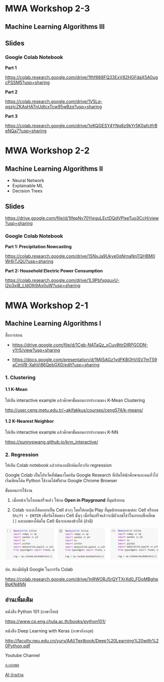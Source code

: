 # MWA Workshop 2-3

## Machine Learning Algorithms III

## Slides


### Google Colab Notebook

**Part 1**

https://colab.research.google.com/drive/1fhf668FQ33ExV82HGFdaX5A0ugcPSSM5?usp=sharing

**Part 2**

https://colab.research.google.com/drive/1V5Lq-qgzjcZKAsHATnUdtcxTcw95wBzq?usp=sharing

**Part 3**

https://colab.research.google.com/drive/1oKQGESY4YNq8z9kYr5K0afctfrBeNQa7?usp=sharing





# MWA Workshop 2-2

## Machine Learning Algorithms II

- Neural Network
- Explainable ML
- Decision Trees

## Slides
https://drive.google.com/file/d/1IfepNv70YieguLEctDQdVPlxeTuo3CcH/view?usp=sharing

### Google Colab Notebook

**Part 1: Precipitation Nowcasting**

https://colab.research.google.com/drive/1SNxJa9Ukye0qNrnaNnTQHBM0Wr6iTJQU?usp=sharing

**Part 2: Household Electric Power Consumption**

https://colab.research.google.com/drive/1L9PbfxqguvU-I2p3xjB_LldOlh9Ax0uW?usp=sharing

# MWA Workshop 2-1

## Machine Learning Algorithms I

สื่อการสอน
- https://drive.google.com/file/d/1Cgb-NATaQz_xCuv8ttrDlRPGODN-yYr5/view?usp=sharing

- https://docs.google.com/presentation/d/1Mjl5AGz1ydFKBOhViSV7mT59aCmVB-XahVi86QebGX0/edit?usp=sharing

### 1. Clustering

#### 1.1 K-Mean

ให้เปิด interactive example แล้วศึกษาขั้นตอนการทำงานของ K-Mean Clustering

http://user.ceng.metu.edu.tr/~akifakkus/courses/ceng574/k-means/

#### 1.2 K-Nearest Neighbor

ให้เปิด interactive example แล้วศึกษาขั้นตอนการทำงานของ K-NN

https://sunnypwang.github.io/knn_interactive/

### 2. Regression

ให้เปิด Colab notebook แล้วทำแบบฝึกหัดเกี่ยวกับ regression

Google Colab เป็นโปรเจ็คที่พัฒนาโดยทีม Google Research ที่เปิดให้นักศึกษาและคนทั่วไปเริ่มเขียนโค้ด Python ใช้งานได้ฟรีผ่าน Google Chrome Browser

ขั้นตอนการใช้งาน

1. เมื่อหน้าเว็บโหลดเสร็จแล้ว ให้กด **Open in Playground** ที่มุมซ้ายบน

2. Colab จะแบ่งโค้ดออกเป็น Cell ต่างๆ โดยให้กดปุ่ม Play ที่มุมซ้ายบนของแต่ละ Cell หรือกด `Shift + ENTER` เพื่อรันโค้ดของ Cell นั้นๆ เมื่อรันเสร็จแล้วจะมีตัวเลขโชว์ในกรอบสี่เหลี่ยม `[]` และผลของโค้ดใน Cell น้ันจะแสดงข้างใต้ (ถ้ามี)

![](https://github.com/sunnypwang/mwa_workshop/raw/master/colab.jpg)

ปล. ต้องมีบัญชี Google ในการรัน Colab

https://colab.research.google.com/drive/1nRWORJ5rQYTXrXd0_FDoMBghpRpKN4NN


## อ่านเพิ่มเติม

หนังสือ Python 101 (ภาษาไทย)

https://www.cp.eng.chula.ac.th/books/python101/

หนังสือ Deep Learning with Keras (ภาษาอังกฤษ)

http://faculty.neu.edu.cn/yury/AAI/Textbook/Deep%20Learning%20with%20Python.pdf

Youtube Channel

[อ.เอกพล](https://www.youtube.com/playlist?list=PLcBOyD1N1T-OQd0a6mqjY6gWOuIl_stuv)

[AI บ้านบ้าน](https://www.youtube.com/channel/UCIlmY13nFIVFtd1S1ocnn3Q)

